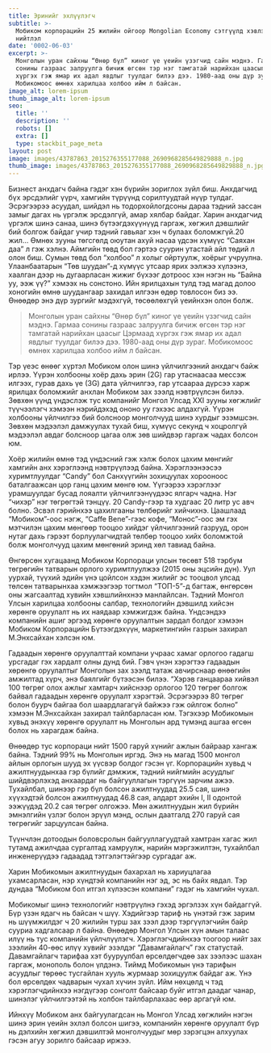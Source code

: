 ```yaml
---
title: Эринийг эхлүүлэгч
subtitle: >-
  Мобиком корпорацийн 25 жилийн ойгоор Mongolian Economy сэтгүүлд хэвлэгдсэн
  нийтлэл
date: '0002-06-03'
excerpt: >-
  Монголын уран сайхны “Өнөр бүл” киног үе үеийн үзэгчид сайн мэднэ. Гармаа
  сонины газраас залруулга бичиж өгсөн тэр нэг тамгатай нарийхан цаасыг Цэрмаад
  хүргэх гэж ямар их адал явдлыг туулдаг билээ дээ. 1980-аад оны дүр зураг.
  Мобикомоос өмнөх харилцаа холбоо ийм л байсан.
image_alt: lorem-ipsum
thumb_image_alt: lorem-ipsum
seo:
  title: ''
  description: ''
  robots: []
  extra: []
  type: stackbit_page_meta
layout: post
image: images/43787863_2015276355177088_2690968285649829888_n.jpg
thumb_image: images/43787863_2015276355177088_2690968285649829888_n.jpg
---
```

Бизнест анхдагч байна гэдэг хэн бүрийн зориглох зүйл биш. Анхдагчид бүх эрсдэлийг үүрч, хамгийн түрүүнд сорилтуудтай нүүр тулдаг. Эсрэгээрээ  асуудал, шийдэл нь тодорхойлогдсоны дараа тэдний зассан замыг дагах нь үргэлж эрсдэлгүй, амар хялбар байдаг. Харин анхдагчид үргэлж шинэ санаа, шинэ бүтээгдэхүүнүүд гаргаж, хөгжил дэвшлийг бий болгож байдаг учир тэдний гавьяаг хэн ч булаах боломжгүй.20 жил... Өмнөх зууны төгсгөлд оюутан ахуй насаа үдсэн хүмүүс “Саяхан даа” л гэж хэлнэ. Аймгийн төвд бол гэртээ суурин утастай айл төдий л олон биш. Сумын төвд бол “холбоо” л холыг ойртуулж, хоёрыг учруулна. Улаанбаатарын “Төв шуудан”-д хүмүүс утсаар ярих ээлжээ хүлээнэ, хаалган дээр нь дугаарласан жижиг бүхээг дотроос хэн нэгэн нь “Байна уу, ээж үү?” хэмээх нь сонстоно. Ийн ярилцахын тулд тэд магад долоо хоногийн өмнө шуудангаар захидал илгээн өдөр товлосон биз ээ. Өнөөдөр энэ дүр зургийг мэдэхгүй, төсөөлөхгүй үеийнхэн олон болж.

> Монголын уран сайхны “Өнөр бүл” киног үе үеийн үзэгчид сайн мэднэ. Гармаа сонины газраас залруулга бичиж өгсөн тэр нэг тамгатай нарийхан цаасыг Цэрмаад хүргэх гэж ямар их адал явдлыг туулдаг билээ дээ. 1980-аад оны дүр зураг. Мобикомоос өмнөх харилцаа холбоо ийм л байсан.

Тэр үеэс өнөөг хүртэл Мобиком олон шинэ үйлчилгээний анхдагч байж ирлээ. Үүрэн холбооны  хоёр дахь эрин (2G) гар утаснаасаа мессэж илгээх, гурав дахь үе (3G) дата үйлчилгээ, гар утсаараа дүрсээ харж ярилцах боломжийг анхлан Мобиком зах зээлд нэвтрүүлсэн билээ. Зөвхөн үүнд үндэслэж тус компанийг Монгол Улсад XXI зууны хөгжлийг түүчээлэгч хэмээн нэрийдэхэд ононо уу гэхээс алдахгүй. Үүрэн холбооны үйлчилгээ бий болсноор монголчууд шинэ хурдыг эзэмшсэн. Зөвхөн мэдээлэл дамжуулах тухай биш, хүмүүс секунд ч хоцролгүй мэдээлэл авдаг болсноор цагаа олж зөв шийдвэр гаргаж чадах болсон юм.

Хоёр жилийн өмнө тэд үндэсний гэж хэлж болох цахим мөнгийг хамгийн анх хэрэглээнд нэвтрүүлээд байна. Хэрэглээнээсээ хуримтлуулдаг “Candy” бол Санхүүгийн зохицуулах хорооноос баталгаажсан цор ганц цахим мөнгө юм. Үүгээрээ хэрэглээг урамшуулдаг бусад лояалти үйлчилгээнүүдээс ялгарч чадна. Нэг “чихэр” нэг төгрөгтэй тэнцүү. 20 Саndy-гээр та худгаас 20 литр ус авч болно. Эсвэл гэрийнхээ цахилгааны төлбөрийг хийчихнэ. Цаашлаад “Мобиком”-оос нэгж, “Caffe Bene”-гээс кофе, “Монос”-оос эм гэх мэтчилэн цахим мөнгөөр тооцоо хийдэг үйлчилгээний газрууд, орон нутаг дахь гэрээт борлуулагчидтай төлбөр тооцоо хийх боломжтой болж монголчууд цахим мөнгөний эринд хөл тавиад байна.

Өнгөрсөн хугацаанд Мобиком Корпораци улсын төсөвт 518 тэрбум төгрөгийн татварын орлого хуримтлуулжээ (2015 оны эцсийн дүн). Уул уурхай, түүхий эдийн үнэ цойлсон хэдэн жилийг эс тооцвол улсад төлсөн татварынхаа хэмжээгээр тогтмол “ТОП-5”-д багтаж, өнгөрсөн оны жагсаалтад хувийн хэвшлийнхнээ манлайлсан. Тэдний Монгол Улсын харилцаа холбооны салбар, технологийн дэвшилд хийсэн хөрөнгө оруулалт нь их наядаар хэмжигдэж байна. Үндсэндээ компанийн ашиг эргээд хөрөнгө оруулалтын зардал болдог хэмээн Мобиком Корпорацийн Бүтээгдэхүүн, маркетингийн газрын захирал М.Энхсайхан хэлсэн юм.

Гадаадын хөрөнгө оруулалттай компани учраас хамаг орлогоо гадагш урсгадаг гэх хардалт олны дунд бий. Гэвч үнэн хэрэгтээ гадаадын хөрөнгө оруулалтыг Монголын зах зээлд татаж авчирснаар өнөөгийн амжилтад хүрч, энэ баялгийг бүтээсэн билээ. “Хэрэв ганцаараа хийвэл 100 төгрөг олох ажлыг хамтарч хийснээр орлогоо 120 төгрөг болгож байвал гадаадын хөрөнгө оруулалт хэрэгтэй. Эсрэгээрээ 80 төгрөг болон буурч байгаа бол шаардлагагүй байжээ гэж ойлгож болно” хэмээн М.Энхсайхан захирал тайлбарласан юм. Тэгэхээр Мобикомын хувьд энэхүү хөрөнгө оруулалт нь Монголын ард түмэнд ашгаа өгсөн болох нь харагдаж байна.

Өнөөдөр тус корпораци нийт 1500 гаруй хүнийг ажлын байраар хангаж байна. Тэдний 99% нь Монголын иргэд. Энэ нь магад 1500 монгол айлын орлогын шууд эх үүсвэр болдог гэсэн үг. Корпорацийн хувьд ч ажилтнуудынхаа гэр бүлийг дэмжиж, тэдний нийгмийн асуудлыг шийдвэрлэхэд анхаардаг нь байгууллагын тэргүүн зарчим ажээ. Тухайлбал, шинээр гэр бүл болсон ажилтнуудад 25.5 сая, шинэ хүүхэдтэй болсон ажилтнуудад 46.8 сая, алдарт эхийн I, II одонтой ээжүүдэд 20.2 сая төгрөг олгожээ. Мөн ажилтнуудын жил бүрийн эмнэлгийн үзлэг болон эрүүл мэнд, ослын даатгалд 270 гаруй сая төгрөгийг зарцуулсан байна.

Түүнчлэн дотоодын боловсролын байгууллагуудтай хамтран хагас жил тутамд ажилчдаа сургалтад хамруулж, нарийн мэргэжилтэн, тухайлбал инженерүүдээ гадаадад тэтгэлэгтэйгээр сургадаг аж.

Харин Мобикомын ажилтнуудын бахархал нь хариуцлагаа ухамсарласан, нэр хүндтэй компанийн нэг эд, эс нь байх явдал. Тэр дундаа “Мобиком бол итгэл хүлээсэн компани” гэдэг нь хамгийн чухал.

Мобикомыг шинэ  технологийг нэвтрүүлнэ гэхэд эргэлзэх хүн байдаггүй. Бүр үзэн ядагч нь байсан ч шүү. Хэдийгээр тариф нь үнэтэй гэж зарим нь шүүмжилдэг ч 20 жилийн турш зах зээл дээр тэргүүлэгчийн байр сууриа хадгалсаар л байна. Өнөөдөр Монгол Улсын хүн амын талаас илүү нь тус компанийн үйлчлүүлэгч. Хэрэглэгчдийнхээ тоогоор нийт зах зээлийн 40-өөс илүү хувийг эзэлдэг “Давамгайлагч” гэх статустай. Давамгайлагч тарифаа хэт бууруулбал өрсөлдөгчдөө зах зээлээс шахан гаргаж, монополь болон үлдэнэ. Тиймд Мобикомын үнэ тарифын асуудлыг төрөөс тусгайлан хууль журмаар зохицуулж байдаг аж. Үнэ бол өрсөлдөх чадварын чухал хүчин зүйл. Ийм нөхцөлд ч тэд хэрэглэгчдийнхээ нэгдүгээр сонголт байсаар буйг итгэл даадаг чанар, шинэлэг үйлчилгээтэй нь холбон тайлбарлахаас өөр аргагүй юм.

Ийнхүү Мобиком анх байгуулагдсан нь Монгол Улсад хөгжлийн нэгэн шинэ эрин үеийн эхлэл болсон шигээ, компанийн хөрөнгө оруулалт бүр нь дэлхийн хөгжил дэвшилтэй монголчуудыг мөр зэрэгцэн алхуулах гэсэн агуу зорилго байсаар иржээ.
